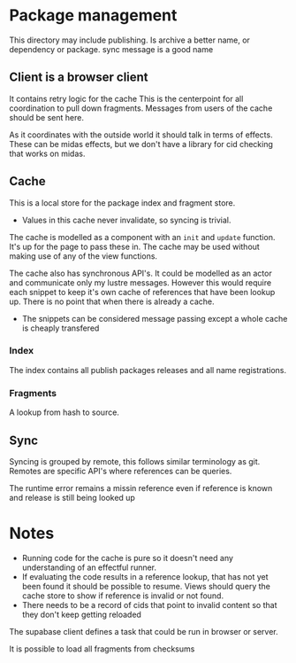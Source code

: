 # Package management

This directory may include publishing.
Is archive a better name, or dependency or package. sync message is a good name

## Client is a browser client

It contains retry logic for the cache
This is the centerpoint for all coordination to pull down fragments.
Messages from users of the cache should be sent here.

As it coordinates with the outside world it should talk in terms of effects.
These can be midas effects, but we don't have a library for cid checking that works on midas.

## Cache
This is a local store for the package index and fragment store.

- Values in this cache never invalidate, so syncing is trivial.

The cache is modelled as a component with an `init` and `update` function.
It's up for the page to pass these in.
The cache may be used without making use of any of the view functions.

The cache also has synchronous API's. It could be modelled as an actor and communicate only my lustre messages.
However this would require each snippet to keep it's own cache of references that have been lookup up.
There is no point that when there is already a cache.

- The snippets can be considered message passing except a whole cache is cheaply transfered

### Index
The index contains all publish packages releases and all name registrations.

### Fragments
A lookup from hash to source.

## Sync
Syncing is grouped by remote, this follows similar terminology as git.
Remotes are specific API's where references can be queries.

The runtime error remains a missin reference even if reference is known and release is still being looked up

# Notes

- Running code for the cache is pure so it doesn't need any understanding of an effectful runner.
- If evaluating the code results in a reference lookup, that has not yet been found it should be possible to resume.
  Views should query the cache store to show if reference is invalid or not found.
- There needs to be a record of cids that point to invalid content so that they don't keep getting reloaded

The supabase client defines a task that could be run in browser or server.


It is possible to load all fragments from checksums

